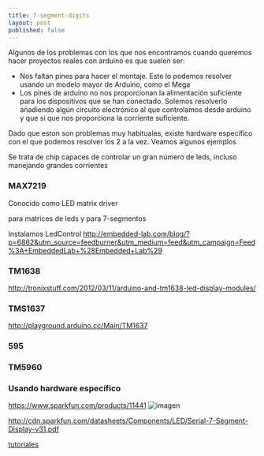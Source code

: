 ```yaml
---
title: 7-segment-digits
layout: post
published: false
---
```


Algunos de los problemas con los que nos encontramos cuando queremos hacer proyectos reales con arduino es que suelen ser:
* Nos faltan pines para hacer el montaje. Este lo podemos resolver usando un modelo mayor de Arduino, como el Mega
* Los pines de arduino no nos proporcionan la alimentación suficiente para los dispositivos que se han conectado. Solemos resolverlo añadiendo algún circuito electrónico al que controlamos desde arduino y que si que nos proporciona la corriente suficiente.

Dado que eston son problemas muy habituales, existe hardware específico con el que podemos resolver los 2 a la vez. Veamos algunos ejemplos


Se trata de chip capaces de controlar un gran número de leds, incluso manejando grandes corrientes

### MAX7219
Conocido como LED matrix driver

para matrices de leds y para 7-segmentos

Instalamos LedControl http://embedded-lab.com/blog/?p=6862&utm_source=feedburner&utm_medium=feed&utm_campaign=Feed%3A+EmbeddedLab+%28Embedded+Lab%29

### TM1638
http://tronixstuff.com/2012/03/11/arduino-and-tm1638-led-display-modules/

### TMS1637

http://playground.arduino.cc/Main/TM1637

### 595


### TM5960

### Usando hardware específico

https://www.sparkfun.com/products/11441
![imagen](https://cdn.sparkfun.com//assets/parts/7/2/8/8/11441-01.jpeg)

http://cdn.sparkfun.com/datasheets/Components/LED/Serial-7-Segment-Display-v31.pdf

[tutoriales](https://learn.sparkfun.com/tutorials/using-the-serial-7-segment-display/all)
